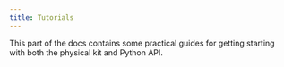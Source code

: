 ```yaml
---
title: Tutorials
---
```


This part of the docs contains some practical guides for getting starting with both the physical kit and Python API.
